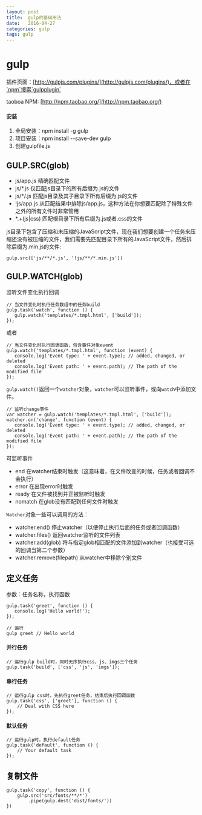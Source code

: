 ```yaml
---
layout: post
title:  gulp的基础用法
date:   2016-04-27
categories: gulp
tags: gulp
---
```


# gulp

插件页面：[http://gulpjs.com/plugins/](http://gulpjs.com/plugins/)，或者在`npm`搜索`gulpplugin`

taoboa NPM: [http://npm.taobao.org/](http://npm.taobao.org/)

#### 安装

1. 全局安装：npm install -g gulp
2. 项目安装：npm install --save-dev gulp
3. 创建gulpfile.js

## GULP.SRC(glob)

+ js/app.js 精确匹配文件
+ js/*.js 仅匹配js目录下的所有后缀为.js的文件
+ js/*/.js 匹配js目录及其子目录下所有后缀为.js的文件
+ !js/app.js 从匹配结果中排除js/app.js，这种方法在你想要匹配除了特殊文件之外的所有文件时非常管用
+ *.+(js|css) 匹配根目录下所有后缀为.js或者.css的文件

js目录下包含了压缩和未压缩的JavaScript文件，现在我们想要创建一个任务来压缩还没有被压缩的文件，我们需要先匹配目录下所有的JavaScript文件，然后排除后缀为.min.js的文件:

    gulp.src(['js/**/*.js', '!js/**/*.min.js'])


## GULP.WATCH(glob)

监听文件变化执行回调

    // 当文件变化时执行任务数组中的任务build
    gulp.task('watch', function () {
       gulp.watch('templates/*.tmpl.html', ['build']);
    });

或者

    // 当文件变化时执行回调函数，包含事件对象event
    gulp.watch('templates/*.tmpl.html', function (event) {
       console.log('Event type: ' + event.type); // added, changed, or deleted
       console.log('Event path: ' + event.path); // The path of the modified file
    });

`gulp.watch()`返回一个`watcher`对象，`watcher`可以监听事件，或向`watch`中添加文件。

    // 监听change事件
    var watcher = gulp.watch('templates/*.tmpl.html', ['build']);
    watcher.on('change', function (event) {
       console.log('Event type: ' + event.type); // added, changed, or deleted
       console.log('Event path: ' + event.path); // The path of the modified file
    });

可监听事件

+ end 在watcher结束时触发（这意味着，在文件改变的时候，任务或者回调不会执行）
+ error 在出现error时触发
+ ready 在文件被找到并正被监听时触发
+ nomatch 在glob没有匹配到任何文件时触发

`Watcher`对象一些可以调用的方法：

+ watcher.end() 停止watcher（以便停止执行后面的任务或者回调函数）
+ watcher.files() 返回watcher监听的文件列表
+ watcher.add(glob) 将与指定glob相匹配的文件添加到watcher（也接受可选的回调当第二个参数）
+ watcher.remove(filepath) 从watcher中移除个别文件

## 定义任务

参数：任务名称，执行函数

    gulp.task('greet', function () {
       console.log('Hello world!');
    });
    
    // 运行
    gulp greet // Hello world


#### 并行任务
    
    // 运行gulp build时，同时无序执行css、js、imgs三个任务
    gulp.task('build', ['css', 'js', 'imgs']);


#### 串行任务

    // 运行gulp css时，先执行greet任务，结束后执行回调函数
    gulp.task('css', ['greet'], function () {
        // Deal with CSS here
    });

#### 默认任务
    
    // 运行gulp时，执行default任务
    gulp.task('default', function () {
        // Your default task
    });


## 复制文件

    gulp.task('copy', function () {
        gulp.src('src/fonts/**/*')
            .pipe(gulp.dest('dist/fonts/'))
    })